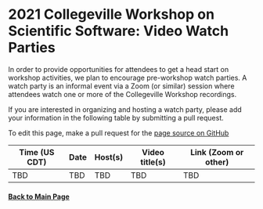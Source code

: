 # 2021 Collegeville Workshop on Scientific Software: Video Watch Parties

In order to provide opportunities for attendees to get a head start on workshop activities, we plan to encourage pre-workshop watch parties.  A watch party is an informal event via  a Zoom (or similar) session where attendees watch one or more of the Collegeville Workshop recordings.

If you are interested in organizing and hosting a watch party, please add your information in the following table by submitting a pull request.

To edit this page, make a pull request for the [page source on GitHub](https://github.com/Collegeville/CW21/blob/master/WorkshopResourcesWatchParty/WatchPartyList.md)

| **Time (US CDT)**| **Date** | **Host(s)** | **Video title(s)** | **Link (Zoom or other)** |
|---|---|---|---|---|
|TBD  | TBD | TBD | TBD | TBD |

#### [Back to Main Page](../../index.md)
